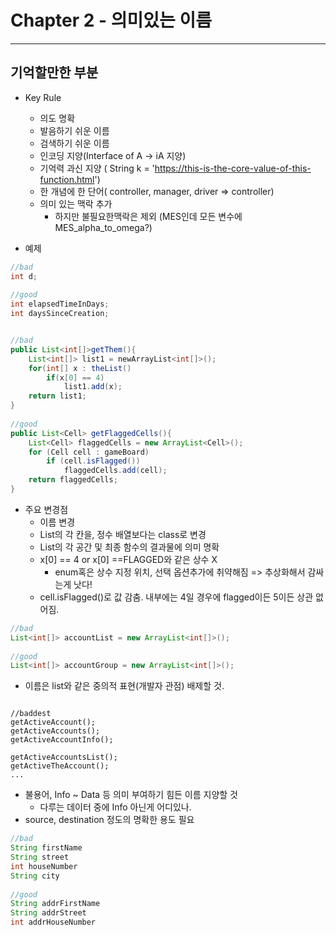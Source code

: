 # Chapter 2 - 의미있는 이름
---

## 기억할만한 부분

- Key Rule
  - 의도 명확
  - 발음하기 쉬운 이름
  - 검색하기 쉬운 이름
  - 인코딩 지양(Interface of A → iA 지양)
  - 기억력 과신 지양 ( String k = 'https://this-is-the-core-value-of-this-function.html')
  - 한 개념에 한 단어( controller, manager, driver => controller)
  - 의미 있는 맥락 추가
    - 하지만 불필요한맥락은 제외 (MES인데 모든 변수에 MES_alpha_to_omega?)

- 예제
```java
//bad
int d;
 
//good
int elapsedTimeInDays;
int daysSinceCreation;
```

```java

//bad
public List<int[]>getThem(){
    List<int[]> list1 = newArrayList<int[]>();
    for(int[] x : theList()
        if(x[0] == 4)
            list1.add(x);
    return list1;
}
 
//good
public List<Cell> getFlaggedCells(){
    List<Cell> flaggedCells = new ArrayList<Cell>();
    for (Cell cell : gameBoard)
        if (cell.isFlagged())
            flaggedCells.add(cell);
    return flaggedCells;
}
```

- 주요 변경점
    - 이름  변경
    - List의 각 칸을, 정수 배열보다는 class로 변경
    - List의 각 공간 및 최종 함수의 결과물에 의미 명확
    - x[0] == 4 or x[0] ==FLAGGED와 같은 상수 X  
      - enum혹은 상수 지정 위치, 선택 옵션추가에 취약해짐 => 추상화해서 감싸는게 낫다!   
    - cell.isFlagged()로 값 감춤. 내부에는 4일 경우에 flagged이든 5이든 상관 없어짐.

```java
//bad
List<int[]> accountList = new ArrayList<int[]>();
 
//good
List<int[]> accountGroup = new ArrayList<int[]>();
```
  - 이름은 list와 같은 중의적 표현(개발자 관점) 배제할 것.
 
```

//baddest
getActiveAccount();
getActiveAccounts();
getActiveAccountInfo();
 
getActiveAccountsList();
getActiveTheAccount();
...
```
  - 불용어, Info ~ Data 등 의미 부여하기 힘든 이름 지양할 것 
    - 다루는 데이터 중에 Info 아닌게 어디있나. 
  - source, destination 정도의 명확한 용도 필요

```java
//bad
String firstName
String street
int houseNumber
String city
 
//good
String addrFirstName
String addrStreet
int addrHouseNumber
```


